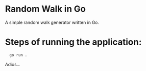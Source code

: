 # Random Walk in Go

A simple random walk generator written in Go.

# Steps of running the application: 

```bash
  go run .
```

Adios...
